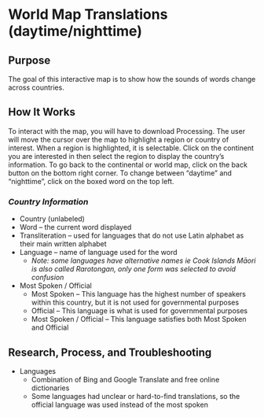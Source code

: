 # World Map Translations (daytime/nighttime)
## **Purpose**
The goal of this interactive map is to show how the sounds of words change across countries. 

## **How It Works**
To interact with the map, you will have to download Processing. 
The user will move the cursor over the map to highlight a region or country of interest. When a region is highlighted, it is selectable. Click on the continent you are interested in then select the region to display the country’s information. To go back to the continental or world map, click on the back button on the bottom right corner. To change between “daytime” and “nighttime”, click on the boxed word on the top left.

### *Country Information*
- Country (unlabeled)
- Word – the current word displayed
- Transliteration – used for languages that do not use Latin alphabet as their main written alphabet
- Language – name of language used for the word 
	- *Note: some languages have alternative names ie Cook Islands Māori is also called Rarotongan, only one form was selected to avoid confusion*
- Most Spoken / Official
	- Most Spoken – This language has the highest number of speakers within this country, but it is not used for governmental purposes
	- Official – This language is what is used for governmental purposes
	- Most Spoken / Official – This language satisfies both Most Spoken and Official

## **Research, Process, and Troubleshooting**
-	Languages
	- Combination of Bing and Google Translate and free online dictionaries
	- Some languages had unclear or hard-to-find translations, so the official language was used instead of the most spoken
